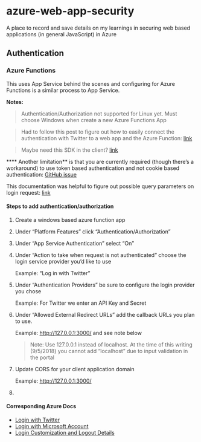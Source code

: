 # azure-web-app-security
A place to record and save details on my learnings in securing web based applications (in general JavaScript) in Azure

## Authentication

### Azure Functions
This uses App Service behind the scenes and configuring for Azure Functions is a similar process to App Service.

**Notes:**
> Authentication/Authorization not supported for Linux yet. Must choose Windows when create a new Azure Functions App

> Had to follow this post to figure out how to easily connect the authentication with Twitter to a web app and the Azure Function: [link](https://blogs.msdn.microsoft.com/stuartleeks/2018/02/19/azure-functions-and-app-service-authentication/)

> Maybe need this SDK in the client? [link](https://github.com/Azure/azure-mobile-apps-js-client)

**** Another limitation** is that you are currently required (though there’s a workaround) to use token based authentication and not cookie based authentication: [GitHub issue](https://github.com/Azure/azure-functions-host/issues/620)

This documentation was helpful to figure out possible query parameters on login request: [link](https://github.com/cgillum/easyauth/wiki/Login#server-directed-login)

#### Steps to add authentication/authorization
1. Create a windows based azure function app
2. Under “Platform Features” click “Authentication/Authorization”
3. Under “App Service Authentication” select “On” 
4. Under “Action to take when request is not authenticated” choose the login service provider you’d like to use
    
    Example: “Log in with Twitter”

5. Under “Authentication Providers” be sure to configure the login provider you chose
    
    Example: For Twitter we enter an API Key and Secret

6. Under “Allowed External Redirect URLs” add the callback URLs you plan to use.
    
    Example: http://127.0.0.1:3000/ and see note below
    > Note: Use 127.0.0.1 instead of localhost. At the time of this writing (9/5/2018) you cannot add “localhost” due to input validation in the portal

7. Update CORS for your client application domain

    Example: http://127.0.0.1:3000/
    
8. 
    
   
#### Corresponding Azure Docs
- [Login with Twitter](https://docs.microsoft.com/en-us/azure/app-service/app-service-mobile-how-to-configure-twitter-authentication)
- [Login with Microsoft Account](https://docs.microsoft.com/en-us/azure/app-service/app-service-mobile-how-to-configure-microsoft-authentication)
- [Login Customization and Logout Details](https://docs.microsoft.com/en-us/azure/app-service/app-service-authentication-how-to)
